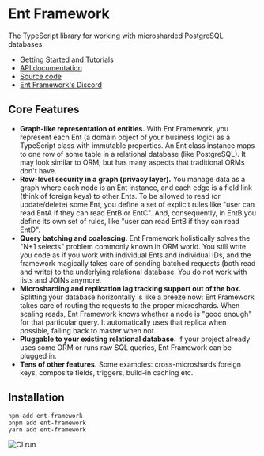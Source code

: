 # Ent Framework

The TypeScript library for working with microsharded PostgreSQL databases.

- [Getting Started and Tutorials](https://dimikot.gitbook.io/ent-framework/)
- [API documentation](https://github.com/clickup/ent-framework/blob/master/docs/modules.md)
- [Source code](https://github.com/clickup/ent-framework)
- [Ent Framework's Discord](https://discord.com/invite/QXvN6VTCKS)

## Core Features

- **Graph-like representation of entities.** With Ent Framework, you represent
  each Ent (a domain object of your business logic) as a TypeScript class with
  immutable properties. An Ent class instance maps to one row of some table in a
  relational database (like PostgreSQL). It may look similar to ORM, but has
  many aspects that traditional ORMs don't have.
- **Row-level security in a graph (privacy layer).** You manage data as a graph
  where each node is an Ent instance, and each edge is a field link (think of
  foreign keys) to other Ents. To be allowed to read (or update/delete) some
  Ent, you define a set of explicit rules like "user can read EntA if they can
  read EntB or EntC". And, consequently, in EntB you define its own set of
  rules, like "user can read EntB if they can read EntD".
- **Query batching and coalescing.** Ent Framework holistically solves the "N+1
  selects" problem commonly known in ORM world. You still write you code as if
  you work with individual Ents and individual IDs, and the framework magically
  takes care of sending batched requests (both read and write) to the underlying
  relational database. You do not work with lists and JOINs anymore.
- **Microsharding and replication lag tracking support out of the box.**
  Splitting your database horizontally is like a breeze now: Ent Framework takes
  care of routing the requests to the proper microshards. When scaling reads,
  Ent Framework knows whether a node is "good enough" for that particular query.
  It automatically uses that replica when possible, falling back to master when
  not.
- **Pluggable to your existing relational database.** If your project already
  uses some ORM or runs raw SQL queries, Ent Framework can be plugged in.
- **Tens of other features.** Some examples: cross-microshards foreign keys,
  composite fields, triggers, build-in caching etc.

## Installation

```
npm add ent-framework
pnpm add ent-framework
yarn add ent-framework
```

![CI run](https://github.com/clickup/ent-framework/actions/workflows/ci.yml/badge.svg?branch=main)
